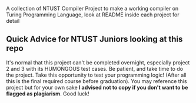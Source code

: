 A collection of NTUST Compiler Project to make a working compiler on Turing Programming Language, look at README inside each project for detail

## Quick Advice for NTUST Juniors looking at this repo
It's normal that this project can't be completed overnight, especially project 2 and 3 with its HUMONGOUS test cases. Be patient, and take time to do the project. Take this opportunity to test your programming logic! (After all this is the final required course before graduation). You may reference this project but for your own sake **I advised not to copy if you don't want to be flagged as plagiarism**. Good luck!